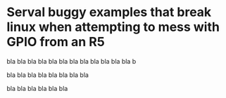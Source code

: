 # Serval buggy examples that break linux when attempting to mess with GPIO from an R5



bla bla bla bla bla
bla bla bla bla bla bla bla b


bla bla bla bla bla bla bla bla



bla bla bla bla bla bla

